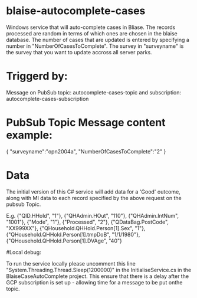 # blaise-autocomplete-cases
Windows service that will auto-complete cases in Bliase.  The records processed are random in terms of which ones are chosen in the blaise database. The number of cases that are updated is entered by specifying a number in "NumberOfCasesToComplete".  The survey in "surveyname" is the survey that you want to update accross all server parks.

# Triggerd by:
Message on PubSub topic: autocomplete-cases-topic and subscription: autocomplete-cases-subscription

# PubSub Topic Message content example:

{ "surveyname":"opn2004a", "NumberOfCasesToComplete":"2" }

# Data

The initial version of this C# service will add data for a 'Good' outcome, along with MI data to each record specified by the above request on the pubsub Topic.

E.g.            {"QID.HHold", "1"},
                {"QHAdmin.HOut", "110"},
                {"QHAdmin.IntNum", "1001"},
                {"Mode", "1"},
                {"Processed", "2"},
                {"QDataBag.PostCode", "XX999XX"},
                {"QHousehold.QHHold.Person[1].Sex", "1"},
                {"QHousehold.QHHold.Person[1].tmpDoB", "1/1/1980"},
                {"QHousehold.QHHold.Person[1].DVAge", "40"}


#Local debug:

To run the service locally please uncomment this line "System.Threading.Thread.Sleep(1200000)" in the InitialiseService.cs in the BlaiseCaseAutoComplete project.  This ensure that there is a delay after the GCP subscription is set up - allowing time for a message to be put onthe topic.  



